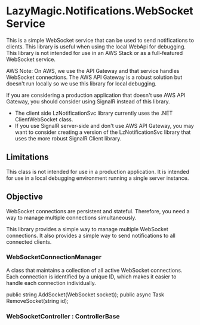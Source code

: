 ﻿# LazyMagic.Notifications.WebSocketService 

This is a simple WebSocket service that can be used to send notifications to clients. This library is useful when using the local WebApi for debugging. This library is not intended for use in an AWS Stack or as a full-featured WebSocket service.

AWS Note: On AWS, we use the API Gateway and that service handles WebSocket connections. The AWS API Gateway is a robust solution but doesn't run locally so we use this library for local debugging.

If you are considering a production application that doesn't use AWS API Gateway, you should consider using SignalR instead of this library. 
- The client side LzNotificationSvc library currently uses the .NET ClientWebSocket class. 
- If you use SignalR server-side and don't use AWS API Gateway, you may want to consider creating a version of the LzNotificationSvc library that uses the more robust SignalR Client library.

## Limitations
This class is not intended for use in a production application. It is intended for use in a local debugging environment running a single server instance.

## Objective 
WebSocket connections are persistent and stateful. Therefore, you need a way to manage multiple connections simultaneously. 

This library provides a simple way to manage multiple WebSocket connections. It also provides a simple way to send notifications to all connected clients.

### WebSocketConnectionManager
A class that maintains a collection of all active WebSocket connections. Each connection is identified by a unique ID, which makes it easier to handle each connection individually.

public string AddSocket(WebSocket socket)); 
public async Task RemoveSocket(string id);

### WebSocketController : ControllerBase

